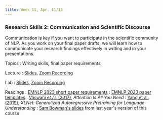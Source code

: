 ```yaml
---
title: Week 11, Apr. 11/13
---
```


### Research Skills 2: Communication and Scientific Discourse

Communication is key if you want to participate in the scientific community of NLP. As you work on your final paper
drafts, we will learn how to communicate your research findings effectively in writing and in your presentations.

Topics
: Writing skills, final paper requirements

Lecture
: [Slides](https://drive.google.com/file/d/1tYF6mZ3yfYI6WhKy6gIOHJAgEFJlHFDD/view?usp=share_link), [Zoom Recording](https://nyu.zoom.us/rec/share/hzI1inctb3rrAjomZwogcqOAx70D7JTBgLXlsYieUrn3yRgaVbMWQu206D2WBtvk.EcZrnFIHdydDobJn)

Lab
: [Slides](https://campuswire.com/c/GB6E76357/feed/219), [Zoom Recording](https://nyu.zoom.us/rec/share/Bag8KsEpJVoYEVsPekNNYYyXc41bYJSZgngcZ2s_DTL_LLU39dnBGPSd_YH5nt-o.OW51qHG0nDyNbxew)

Readings
: [EMNLP 2023 short paper requirements](https://2023.emnlp.org/calls/main_conference_papers/#short-papers)
: [EMNLP 2023 paper templates](https://2023.emnlp.org/calls/style-and-formatting/)
: [Vaswani et al. (2017)](https://arxiv.org/abs/1706.03762), _Attention Is All You Need_
: [Yang et al. (2019)](https://arxiv.org/abs/1906.08237), _XLNet: Generalized Autoregressive Pretraining for 
Language Understanding_
: [Sam Bowman's slides](https://drive.google.com/file/d/1isX3V7KIlti4M81knYZrYmdFRjMpGJiF/view) from last year's 
version of this course
